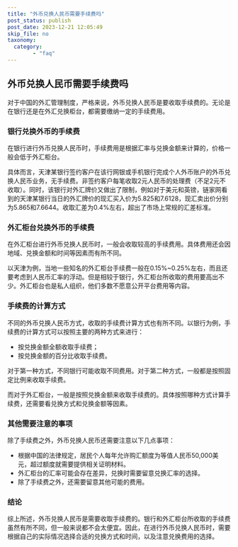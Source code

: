 ```yaml
---
title: "外币兑换人民币需要手续费吗"
post_status: publish
post_date: 2023-12-21 12:05:49
skip_file: no
taxonomy:
  category:
        - "faq"
---
```


## 外币兑换人民币需要手续费吗

对于中国的外汇管理制度，严格来说，外币兑换人民币是要收取手续费的。无论是在银行还是在外汇兑换柜台，都需要缴纳一定的手续费用。

### 银行兑换外币的手续费

在银行进行外币兑换人民币时，手续费用是根据汇率与兑换金额来计算的，价格一般会低于外汇柜台。

具体而言，天津某银行签约客户在该行网银或手机银行完成个人外币账户的外币兑换人民币业务，无手续费。非签约客户每笔收取2元人民币的处理费（不足2元不收取）。同时，该银行对外汇牌价又做出了限制，例如对于美元和英镑，链家网看到的天津某银行当日的外汇牌价的现汇买入价为5.825和7.6128，现汇卖出价分别为5.865和7.6644。收取汇差为0.4%左右，超出了市场上常规的汇差标准。

### 外汇柜台兑换外币的手续费

在外汇柜台进行外币兑换人民币时，一般会收取较高的手续费用。具体费用还会因地域、兑换金额和时间等因素而有所不同。

以天津为例，当地一些知名的外汇柜台手续费一般在0.15%~0.25%左右，而且还要考虑到人民币汇率的浮动。但是相较于银行，外汇柜台所收取的费用要高出不少。外汇柜台也是私人组织，他们多数不愿意公开平台费用等内容。

### 手续费的计算方式

不同的外币兑换人民币方式，收取的手续费计算方式也有所不同。以银行为例，手续费的计算方式可以按照主要的两种方式来进行：

- 按兑换金额全额收取手续费；
- 按兑换金额的百分比收取手续费。

对于第一种方式，不同银行可能收取不同费用。对于第二种方式，一般都是按照固定比例来收取手续费。

而对于外汇柜台，一般是按照兑换金额来收取手续费的。具体按照哪种方式计算手续费，还需要看兑换方式和兑换金额等因素。

### 其他需要注意的事项

除了手续费之外，外币兑换人民币还需要注意以下几点事项：

- 根据中国的法律规定，居民个人每年允许购汇额度为等值人民币50,000美元，超过额度就需要提供相关证明材料。
- 外汇柜台的汇率可能会存在差异，兑换时需要留意兑换汇率的选择。
- 除了手续费之外，还需要留意其他可能的费用。

### 结论

综上所述，外币兑换人民币是需要收取手续费的。银行和外汇柜台所收取的手续费虽然有所不同，但一般来说都不会太便宜。因此，在进行外币兑换人民币时，需要根据自己的实际情况选择合适的兑换方式和时间，以及注意兑换费用的选择。
